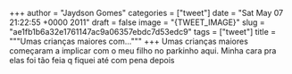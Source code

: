 
+++
author = "Jaydson Gomes"
categories = ["tweet"]
date = "Sat May 07 21:22:55 +0000 2011"
draft = false
image = "{TWEET_IMAGE}"
slug = "ae1fb1b6a32e1761147ac9a06357ebdc7d53edc9"
tags = ["tweet"]
title = """Umas crianças maiores com..."""
+++
Umas crianças maiores começaram a implicar com o meu filho no parkinho 
aqui. Minha cara pra elas foi tão feia q fiquei até com pena depois
